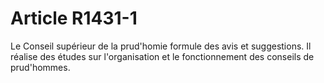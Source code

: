 # Article R1431-1

 

  
Le Conseil supérieur de la prud'homie formule des avis et suggestions. Il réalise des études sur l'organisation et le fonctionnement des conseils de prud'hommes.